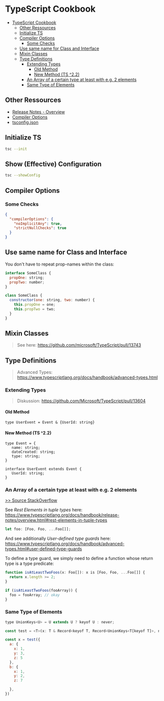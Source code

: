 # TypeScript Cookbook

<!-- @import "[TOC]" {cmd="toc" depthFrom=1 depthTo=6 orderedList=false} -->

<!-- code_chunk_output -->

- [TypeScript Cookbook](#typescript-cookbook)
  - [Other Ressources](#other-ressources)
  - [Initialize TS](#initialize-ts)
  - [Compiler Options](#compiler-options)
    - [Some Checks](#some-checks)
  - [Use same name for Class and Interface](#use-same-name-for-class-and-interface)
  - [Mixin Classes](#mixin-classes)
  - [Type Definitions](#type-definitions)
    - [Extending Types](#extending-types)
      - [Old Method](#old-method)
      - [New Method (TS ^2.2)](#new-method-ts-22)
    - [An Array of a certain type at least with e.g. 2 elements](#an-array-of-a-certain-type-at-least-with-eg-2-elements)
    - [Same Type of Elements](#same-type-of-elements)

<!-- /code_chunk_output -->

## Other Ressources

- [Release Notes - Overview](https://www.typescriptlang.org/docs/handbook/release-notes/overview.html)
- [Compiler Options](https://www.typescriptlang.org/docs/handbook/compiler-options.html)
- [tsconfig.json](https://www.typescriptlang.org/docs/handbook/tsconfig-json.html)

## Initialize TS

```bash
tsc --init
```

## Show (Effective) Configuration

```bash
tsc --showConfig
```

## Compiler Options

### Some Checks

```json
{
  "compilerOptions": {
    "noImplicitAny": true,
    "strictNullChecks": true
  }
}
```

## Use same name for Class and Interface

You don't have to repeat prop-names within the class:

```javascript
interface SomeClass {
  propOne: string;
  propTwo: number;
}

class SomeClass {
  constructor(one: string, two: number) {
    this.propOne = one;
    this.propTwo = two;
  }
}
```

## Mixin Classes

> See here: https://github.com/microsoft/TypeScript/pull/13743

## Type Definitions

> Advanced Types:
> https://www.typescriptlang.org/docs/handbook/advanced-types.html

### Extending Types

> Diskussion: https://github.com/Microsoft/TypeScript/pull/13604

#### Old Method

    type UserEvent = Event & {UserId: string}

#### New Method (TS ^2.2)

    type Event = {
       name: string;
       dateCreated: string;
       type: string;
    }

    interface UserEvent extends Event {
       UserId: string;
    }

### An Array of a certain type at least with e.g. 2 elements

[>> Source StackOverflow](https://stackoverflow.com/questions/57117317/type-definition-an-array-of-a-certain-type-at-least-with-e-g-2-elements)

See _Rest Elements in tuple types_ here:
https://www.typescriptlang.org/docs/handbook/release-notes/overview.html#rest-elements-in-tuple-types

```javascript
let foo: [Foo, Foo, ...Foo[]];
```

And see additionally _User-defined type guards_ here:
https://www.typescriptlang.org/docs/handbook/advanced-types.html#user-defined-type-guards

To define a type guard, we simply need to define a function whose return type is
a type predicate:

```javascript
function isAtLeastTwoFoos(x: Foo[]): x is [Foo, Foo, ...Foo[]] {
  return x.length >= 2;
}

if (isAtLeastTwoFoos(fooArray)) {
  foo = fooArray; // okay
}
```

### Same Type of Elements

```javascript
type UnionKeys<U> = U extends U ? keyof U : never;

const test = <T>(x: T & Record<keyof T, Record<UnionKeys<T[keyof T]>, number>>) => true;

const x = test({
  a: {
    x: 1,
    y: 3,
    z: 5
  },
  b: {
    x: 1,
    y: 2,
    z: 7

  },
})
```
